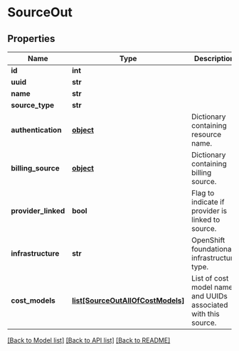 # SourceOut

## Properties
Name | Type | Description | Notes
------------ | ------------- | ------------- | -------------
**id** | **int** |  | 
**uuid** | **str** |  | [optional] 
**name** | **str** |  | [optional] 
**source_type** | **str** |  | [optional] 
**authentication** | [**object**](.md) | Dictionary containing resource name. | [optional] 
**billing_source** | [**object**](.md) | Dictionary containing billing source. | [optional] 
**provider_linked** | **bool** | Flag to indicate if provider is linked to source. | [optional] [default to False]
**infrastructure** | **str** | OpenShift foundational infrastructure type. | [optional] 
**cost_models** | [**list[SourceOutAllOfCostModels]**](SourceOutAllOfCostModels.md) | List of cost model name and UUIDs associated with this source. | [optional] 

[[Back to Model list]](../README.md#documentation-for-models) [[Back to API list]](../README.md#documentation-for-api-endpoints) [[Back to README]](../README.md)


